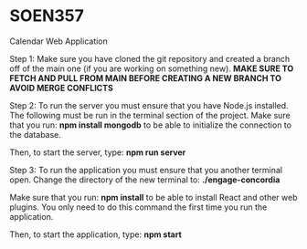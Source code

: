 # SOEN357
Calendar Web Application

Step 1:
Make sure you have cloned the git repository and created a branch off of the main one (if you are working on something new).
**MAKE SURE TO FETCH AND PULL FROM MAIN BEFORE CREATING A NEW BRANCH TO AVOID MERGE CONFLICTS**

Step 2:
To run the server you must ensure that you have Node.js installed.
The following must be run in the terminal section of the project.
Make sure that you run:
**npm install mongodb** 
to be able to initialize the connection to the database.

Then, to start the server, type:
**npm run server**

Step 3:
To run the application you must ensure that you another terminal open.
Change the directory of the new terminal to:
**./engage-concordia**

Make sure that you run:
**npm install** to be able to install React and other web plugins.
You only need to do this command the first time you run the application.

Then, to start the application, type:
**npm start**